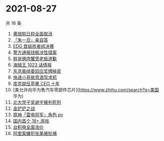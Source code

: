 # 2021-08-27

共 16 条

<!-- BEGIN ZHIHUSEARCH -->
<!-- 最后更新时间 Fri Aug 27 2021 02:09:28 GMT+0800 (China Standard Time) -->
1. [黄旭熙日程全面取消](https://www.zhihu.com/search?q=黄旭熙)
1. [「朱一旦」亲自答](https://www.zhihu.com/search?q=脱口秀大会)
1. [EDG 晋级败者组决赛](https://www.zhihu.com/search?q=EDG)
1. [警方通报钱枫涉性侵案](https://www.zhihu.com/search?q=钱枫)
1. [胖哥俩肉蟹煲老板道歉](https://www.zhihu.com/search?q=胖哥俩肉蟹煲)
1. [海贼王 1023 话情报](https://www.zhihu.com/search?q=海贼王)
1. [东京奥组委回应奖牌掉皮](https://www.zhihu.com/search?q=奖牌掉皮)
1. [快递小哥故意酒驾求抓](https://www.zhihu.com/search?q=快递小哥)
1. [库克就任苹果 CEO 十年 ](https://www.zhihu.com/search?q=库克)
1. [美允许向华为售汽车零部件芯片](https://www.zhihu.com/search?q=美国 华为)
1. [北大学子吴谢宇被判死刑](https://www.zhihu.com/search?q=吴谢宇)
1. [金铲铲之战](https://www.zhihu.com/search?q=金铲铲之战)
1. [原神「雷电将军」角色 pv](https://www.zhihu.com/search?q=原神)
1. [国内首个 18+ 游戏](https://www.zhihu.com/search?q=光与夜之恋)
1. [台积电全面涨价](https://www.zhihu.com/search?q=台积电)
1. [阿里案嫌犯张某被批捕 ](https://www.zhihu.com/search?q=阿里张某)
<!-- END ZHIHUSEARCH -->
